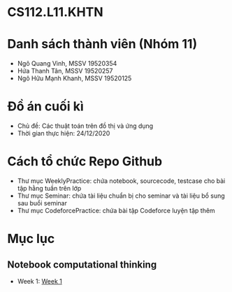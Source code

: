 # CS112.L11.KHTN
<h1>Danh sách thành viên (Nhóm 11)</h1>
    <ul>
        <li>Ngô Quang Vinh, MSSV 19520354</li>
        <li>Hứa Thanh Tân, MSSV 19520257</li>
        <li>Ngô Hữu Mạnh Khanh, MSSV 19520125</li>
    </ul>
<h1>Đồ án cuối kì</h1>
    <ul>
        <li>Chủ đề: Các thuật toán trên đồ thị và ứng dụng</li>
        <li>Thời gian thực hiện: 24/12/2020</li>
    </ul>
<h1>Cách tổ chức Repo Github</h1>
    <ul>
        <li>Thư mục WeeklyPractice: chứa notebook, sourcecode, testcase cho bài tập hằng tuần trên lớp</li>
        <li>Thư mục Seminar: chứa tài liệu chuẩn bị cho seminar và tài liệu bổ sung sau buổi seminar</li>
        <li>Thư mục CodeforcePractice: chứa bài tập Codeforce luyện tập thêm</li>
    </ul>
<h1>Mục lục</h1>
    <h2>Notebook computational thinking</h2>
        <ul>
            <li>Week 1: <a href="https://github.com/vinhqngo5/CS112.L11.KHTN_Team011/tree/master/WeeklyPractice/week1">Week 1</a></li>
        </ul>
